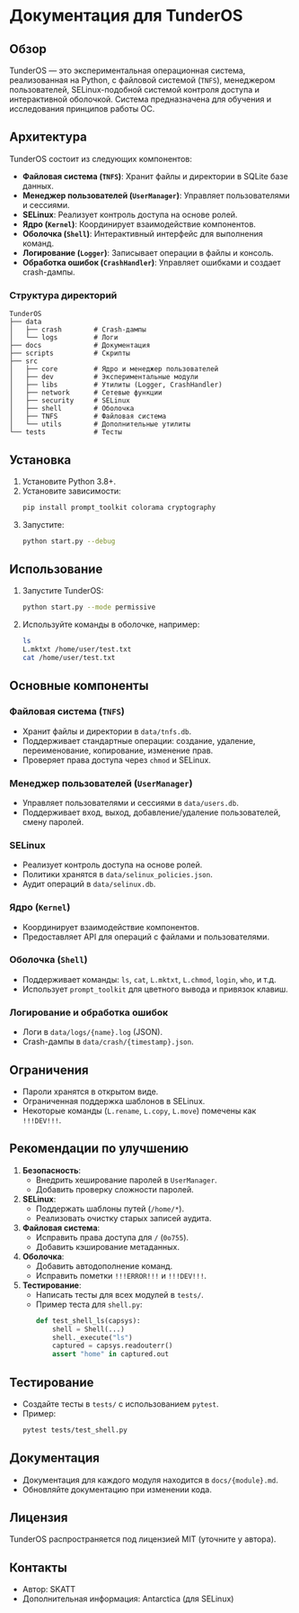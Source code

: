 # Документация для TunderOS

## Обзор
TunderOS — это экспериментальная операционная система, реализованная на Python, с файловой системой (`TNFS`), менеджером пользователей, SELinux-подобной системой контроля доступа и интерактивной оболочкой. Система предназначена для обучения и исследования принципов работы ОС.

## Архитектура
TunderOS состоит из следующих компонентов:
- **Файловая система (`TNFS`)**: Хранит файлы и директории в SQLite базе данных.
- **Менеджер пользователей (`UserManager`)**: Управляет пользователями и сессиями.
- **SELinux**: Реализует контроль доступа на основе ролей.
- **Ядро (`Kernel`)**: Координирует взаимодействие компонентов.
- **Оболочка (`Shell`)**: Интерактивный интерфейс для выполнения команд.
- **Логирование (`Logger`)**: Записывает операции в файлы и консоль.
- **Обработка ошибок (`CrashHandler`)**: Управляет ошибками и создает crash-дампы.

### Структура директорий
```
TunderOS
├── data
│   ├── crash        # Crash-дампы
│   └── logs         # Логи
├── docs             # Документация
├── scripts          # Скрипты
├── src
│   ├── core         # Ядро и менеджер пользователей
│   ├── dev          # Экспериментальные модули
│   ├── libs         # Утилиты (Logger, CrashHandler)
│   ├── network      # Сетевые функции
│   ├── security     # SELinux
│   ├── shell        # Оболочка
│   ├── TNFS         # Файловая система
│   └── utils        # Дополнительные утилиты
└── tests            # Тесты
```

## Установка
1. Установите Python 3.8+.
2. Установите зависимости:
   ```bash
   pip install prompt_toolkit colorama cryptography
   ```
3. Запустите:
   ```bash
   python start.py --debug
   ```

## Использование
1. Запустите TunderOS:
   ```bash
   python start.py --mode permissive
   ```
2. Используйте команды в оболочке, например:
   ```bash
   ls
   L.mktxt /home/user/test.txt
   cat /home/user/test.txt
   ```

## Основные компоненты

### Файловая система (`TNFS`)
- Хранит файлы и директории в `data/tnfs.db`.
- Поддерживает стандартные операции: создание, удаление, переименование, копирование, изменение прав.
- Проверяет права доступа через `chmod` и SELinux.

### Менеджер пользователей (`UserManager`)
- Управляет пользователями и сессиями в `data/users.db`.
- Поддерживает вход, выход, добавление/удаление пользователей, смену паролей.

### SELinux
- Реализует контроль доступа на основе ролей.
- Политики хранятся в `data/selinux_policies.json`.
- Аудит операций в `data/selinux.db`.

### Ядро (`Kernel`)
- Координирует взаимодействие компонентов.
- Предоставляет API для операций с файлами и пользователями.

### Оболочка (`Shell`)
- Поддерживает команды: `ls`, `cat`, `L.mktxt`, `L.chmod`, `login`, `who`, и т.д.
- Использует `prompt_toolkit` для цветного вывода и привязок клавиш.

### Логирование и обработка ошибок
- Логи в `data/logs/{name}.log` (JSON).
- Crash-дампы в `data/crash/{timestamp}.json`.

## Ограничения
- Пароли хранятся в открытом виде.
- Ограниченная поддержка шаблонов в SELinux.
- Некоторые команды (`L.rename`, `L.copy`, `L.move`) помечены как `!!!DEV!!!`.

## Рекомендации по улучшению
1. **Безопасность**:
   - Внедрить хеширование паролей в `UserManager`.
   - Добавить проверку сложности паролей.
2. **SELinux**:
   - Поддержать шаблоны путей (`/home/*`).
   - Реализовать очистку старых записей аудита.
3. **Файловая система**:
   - Исправить права доступа для `/` (`0o755`).
   - Добавить кэширование метаданных.
4. **Оболочка**:
   - Добавить автодополнение команд.
   - Исправить пометки `!!!ERROR!!!` и `!!!DEV!!!`.
5. **Тестирование**:
   - Написать тесты для всех модулей в `tests/`.
   - Пример теста для `shell.py`:
     ```python
     def test_shell_ls(capsys):
         shell = Shell(...)
         shell._execute("ls")
         captured = capsys.readouterr()
         assert "home" in captured.out
     ```

## Тестирование
- Создайте тесты в `tests/` с использованием `pytest`.
- Пример:
  ```bash
  pytest tests/test_shell.py
  ```

## Документация
- Документация для каждого модуля находится в `docs/{module}.md`.
- Обновляйте документацию при изменении кода.

## Лицензия
TunderOS распространяется под лицензией MIT (уточните у автора).

## Контакты
- Автор: SKATT
- Дополнительная информация: Antarctica (для SELinux)